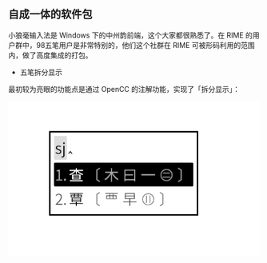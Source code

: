 ## 自成一体的软件包

小狼毫输入法是 Windows 下的中州韵前端，这个大家都很熟悉了。在 RIME 的用户群中，98五笔用户是非常特别的，他们这个社群在 RIME 可被形码利用的范围内，做了高度集成的打包。

- 五笔拆分显示

最初较为亮眼的功能点是通过 OpenCC 的注解功能，实现了「拆分显示」：


![拆分显示](https://raw.githubusercontent.com/cppxiaozhu/00/main/aa1.png)
